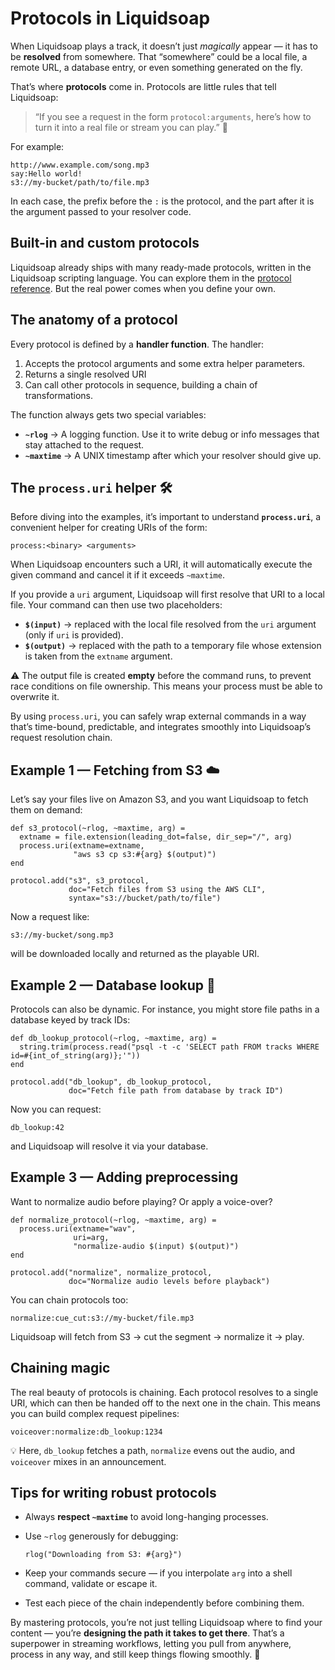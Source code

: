 # Protocols in Liquidsoap

When Liquidsoap plays a track, it doesn’t just _magically_ appear — it has to be **resolved** from somewhere. That “somewhere” could be a local file, a remote URL, a database entry, or even something generated on the fly.

That’s where **protocols** come in.
Protocols are little rules that tell Liquidsoap:

> “If you see a request in the form `protocol:arguments`, here’s how to turn it into a real file or stream you can play.” 🎯

For example:

```text
http://www.example.com/song.mp3
say:Hello world!
s3://my-bucket/path/to/file.mp3
```

In each case, the prefix before the `:` is the protocol, and the part after it is the argument passed to your resolver code.

## Built-in and custom protocols

Liquidsoap already ships with many ready-made protocols, written in the Liquidsoap scripting language. You can explore them in the [protocol reference](protocols.html). But the real power comes when you define your own.

## The anatomy of a protocol

Every protocol is defined by a **handler function**. The handler:

1. Accepts the protocol arguments and some extra helper parameters.
2. Returns a single resolved URI
3. Can call other protocols in sequence, building a chain of transformations.

The function always gets two special variables:

- **`~rlog`** → A logging function. Use it to write debug or info messages that stay attached to the request.
- **`~maxtime`** → A UNIX timestamp after which your resolver should give up.

## The `process.uri` helper 🛠️

Before diving into the examples, it’s important to understand **`process.uri`**, a convenient helper for creating URIs of the form:

```text
process:<binary> <arguments>
```

When Liquidsoap encounters such a URI, it will automatically execute the given command and cancel it if it exceeds `~maxtime`.

If you provide a `uri` argument, Liquidsoap will first resolve that URI to a local file. Your command can then use two placeholders:

- **`$(input)`** → replaced with the local file resolved from the `uri` argument (only if `uri` is provided).
- **`$(output)`** → replaced with the path to a temporary file whose extension is taken from the `extname` argument.

⚠️ The output file is created **empty** before the command runs, to prevent race conditions on file ownership. This means your process must be able to overwrite it.

By using `process.uri`, you can safely wrap external commands in a way that’s time-bound, predictable, and integrates smoothly into Liquidsoap’s request resolution chain.

## Example 1 — Fetching from S3 ☁️

Let’s say your files live on Amazon S3, and you want Liquidsoap to fetch them on demand:

```liquidsoap
def s3_protocol(~rlog, ~maxtime, arg) =
  extname = file.extension(leading_dot=false, dir_sep="/", arg)
  process.uri(extname=extname,
              "aws s3 cp s3:#{arg} $(output)")
end

protocol.add("s3", s3_protocol,
             doc="Fetch files from S3 using the AWS CLI",
             syntax="s3://bucket/path/to/file")
```

Now a request like:

```text
s3://my-bucket/song.mp3
```

will be downloaded locally and returned as the playable URI.

## Example 2 — Database lookup 📀

Protocols can also be dynamic. For instance, you might store file paths in a database keyed by track IDs:

```liquidsoap
def db_lookup_protocol(~rlog, ~maxtime, arg) =
  string.trim(process.read("psql -t -c 'SELECT path FROM tracks WHERE id=#{int_of_string(arg)};'"))
end

protocol.add("db_lookup", db_lookup_protocol,
             doc="Fetch file path from database by track ID")
```

Now you can request:

```text
db_lookup:42
```

and Liquidsoap will resolve it via your database.

## Example 3 — Adding preprocessing

Want to normalize audio before playing? Or apply a voice-over?

```liquidsoap
def normalize_protocol(~rlog, ~maxtime, arg) =
  process.uri(extname="wav",
              uri=arg,
              "normalize-audio $(input) $(output)")
end

protocol.add("normalize", normalize_protocol,
             doc="Normalize audio levels before playback")
```

You can chain protocols too:

```text
normalize:cue_cut:s3://my-bucket/file.mp3
```

Liquidsoap will fetch from S3 → cut the segment → normalize it → play.

## Chaining magic

The real beauty of protocols is chaining. Each protocol resolves to a single URI, which can then be handed off to the next one in the chain. This means you can build complex request pipelines:

```text
voiceover:normalize:db_lookup:1234
```

💡 Here, `db_lookup` fetches a path, `normalize` evens out the audio, and `voiceover` mixes in an announcement.

## Tips for writing robust protocols

- Always **respect `~maxtime`** to avoid long-hanging processes.
- Use `~rlog` generously for debugging:

  ```liquidsoap
  rlog("Downloading from S3: #{arg}")
  ```

- Keep your commands secure — if you interpolate `arg` into a shell command, validate or escape it.
- Test each piece of the chain independently before combining them.

By mastering protocols, you’re not just telling Liquidsoap where to find your content — you’re **designing the path it takes to get there**. That’s a superpower in streaming workflows, letting you pull from anywhere, process in any way, and still keep things flowing smoothly. 🚀
